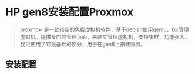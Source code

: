 # HP gen8安装配置Proxmox

>proxmoxi 是一款较新的免费虚拟机软件，基于debian使用qemu，lxc管理虚拟机。提供专门的管理页面，来建立管理虚拟机，支持集群，功能强大。我只使用了它最基础的部分，用于在gen8上搭建服务。

## 安装配置



